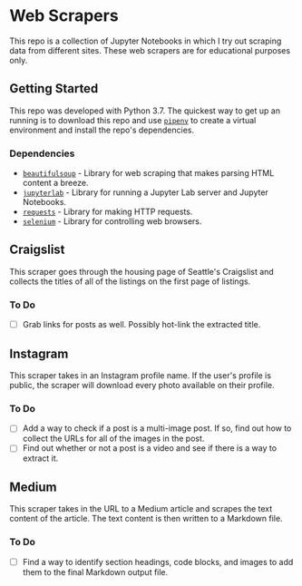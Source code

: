 # Web Scrapers

This repo is a collection of Jupyter Notebooks in which I try out scraping data from different sites. These web scrapers are for educational purposes only.

## Getting Started
This repo was developed with Python 3.7. The quickest way to get up an running is to download this repo and use [`pipenv`]() to create a virtual environment and install the repo's dependencies.

### Dependencies
- [`beautifulsoup`](https://pypi.org/project/beautifulsoup4/) - Library for web scraping that makes parsing HTML content a breeze.
- [`jupyterlab`](https://pypi.org/project/jupyterlab/) - Library for running a Jupyter Lab server and Jupyter Notebooks.
- [`requests`](https://pypi.org/project/requests/) - Library for making HTTP requests.
- [`selenium`](https://pypi.org/project/selenium/) - Library for controlling web browsers.

## Craigslist
This scraper goes through the housing page of Seattle's Craigslist and collects the titles of all of the listings on the first page of listings.

### To Do
- [ ] Grab links for posts as well. Possibly hot-link the extracted title.

## Instagram
This scraper takes in an Instagram profile name. If the user's profile is public, the scraper will download every photo available on their profile.

### To Do
- [ ] Add a way to check if a post is a multi-image post. If so, find out how to collect the URLs for all of the images in the post.
- [ ] Find out whether or not a post is a video and see if there is a way to extract it.

## Medium
This scraper takes in the URL to a Medium article and scrapes the text content of the article. The text content is then written to a Markdown file.

### To Do
- [ ] Find a way to identify section headings, code blocks, and images to add them to the final Markdown output file.